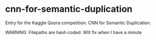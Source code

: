 # cnn-for-semantic-duplication
Entry for the Kaggle Quora competition. CNN for Semantic Duplication.

WARNING: Filepaths are hard-coded. Will fix when I have a minute
